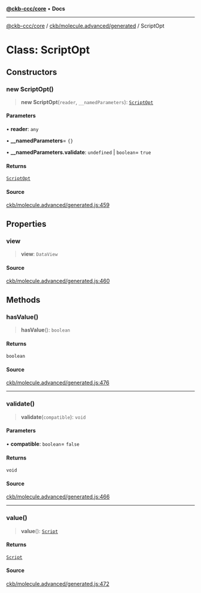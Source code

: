 [**@ckb-ccc/core**](README.md) • **Docs**

***

[@ckb-ccc/core](README.md) / [ckb/molecule.advanced/generated](ckb.molecule.advanced.generated.md) / ScriptOpt

# Class: ScriptOpt

## Constructors

### new ScriptOpt()

> **new ScriptOpt**(`reader`, `__namedParameters`): [`ScriptOpt`](ckb.molecule.advanced.generated.Class.ScriptOpt.md)

#### Parameters

• **reader**: `any`

• **\_\_namedParameters**= `{}`

• **\_\_namedParameters.validate**: `undefined` \| `boolean`= `true`

#### Returns

[`ScriptOpt`](ckb.molecule.advanced.generated.Class.ScriptOpt.md)

#### Source

[ckb/molecule.advanced/generated.js:459](https://github.com/SpectreMercury/ccc/blob/1b34760fdeb60ebebc0a7e641c12ef11dff1e7d0/packages/core/src/ckb/molecule.advanced/generated.js#L459)

## Properties

### view

> **view**: `DataView`

#### Source

[ckb/molecule.advanced/generated.js:460](https://github.com/SpectreMercury/ccc/blob/1b34760fdeb60ebebc0a7e641c12ef11dff1e7d0/packages/core/src/ckb/molecule.advanced/generated.js#L460)

## Methods

### hasValue()

> **hasValue**(): `boolean`

#### Returns

`boolean`

#### Source

[ckb/molecule.advanced/generated.js:476](https://github.com/SpectreMercury/ccc/blob/1b34760fdeb60ebebc0a7e641c12ef11dff1e7d0/packages/core/src/ckb/molecule.advanced/generated.js#L476)

***

### validate()

> **validate**(`compatible`): `void`

#### Parameters

• **compatible**: `boolean`= `false`

#### Returns

`void`

#### Source

[ckb/molecule.advanced/generated.js:466](https://github.com/SpectreMercury/ccc/blob/1b34760fdeb60ebebc0a7e641c12ef11dff1e7d0/packages/core/src/ckb/molecule.advanced/generated.js#L466)

***

### value()

> **value**(): [`Script`](ckb.molecule.advanced.generated.Class.Script.md)

#### Returns

[`Script`](ckb.molecule.advanced.generated.Class.Script.md)

#### Source

[ckb/molecule.advanced/generated.js:472](https://github.com/SpectreMercury/ccc/blob/1b34760fdeb60ebebc0a7e641c12ef11dff1e7d0/packages/core/src/ckb/molecule.advanced/generated.js#L472)
